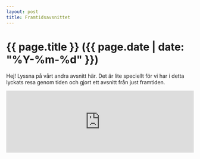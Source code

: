```yaml
---
layout: post
title: Framtidsavsnittet
---
```


# {{ page.title }} ({{ page.date | date: "%Y-%m-%d" }})

Hej! Lyssna på vårt andra avsnitt här. Det är lite speciellt för vi har i detta lyckats resa genom tiden och gjort ett avsnitt från just framtiden.

<iframe width="100%" height="166" scrolling="no" frameborder="no" allow="autoplay" src="https://w.soundcloud.com/player/?url=https%3A//api.soundcloud.com/tracks/491010261&color=%236979c7&auto_play=false&hide_related=false&show_comments=true&show_user=true&show_reposts=false&show_teaser=true"></iframe>
